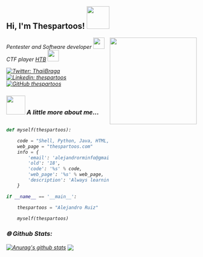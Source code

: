<h2> Hi, I'm Thespartoos! <img src="https://media.giphy.com/media/76Ezod7CxRDqivd57V/giphy.gif" width="60"></h2>
<img align='right' src="https://media.giphy.com/media/jdPMeyv9rn0hZHh8n9/giphy.gif" width="230">
<p><em>Pentester and Software developer&nbsp;<img src="https://media.giphy.com/media/jQePjCVHwYJtwOYwCY/giphy.gif" width="30"></br>CTF player <a href="https://www.hackthebox.com/home/users/profile/435714">HTB</a>&nbsp;<img src="https://media.giphy.com/media/WUlplcMpOCEmTGBtBW/giphy.gif" width="30">

[![Twitter: ThaiiBraga](https://img.shields.io/twitter/follow/thespartoos?style=social)](https://twitter.com/thespartoos)
[![Linkedin: thespartoos](https://img.shields.io/badge/-thespartoos-blue?style=flat-square&logo=Linkedin&logoColor=white&link=https://www.linkedin.com/in/thespartoos/)](https://www.linkedin.com/in/thespartoos/)
[![GitHub thespartoos](https://img.shields.io/github/followers/thespartoos?label=follow&style=social)](https://github.com/thespartoos)  

### <img src="https://media.giphy.com/media/VgCDAzcKvsR6OM0uWg/giphy.gif" width="50"> A little more about me...  

```python

def myself(thespartoos):

    code = "Shell, Python, Java, HTML, CSS"
    web_page = "thespartoos.com"
    info = {
        'email': 'alejandrorminfo@gmail.com',
        'old': '18',
        'code': '%s' % code,
        'web_page': '%s' % web_page,
        'description': 'Always learning things new and trying to be better'
    }

if __name__ == '__main__':

    thespartoos = "Alejandro Ruiz"

    myself(thespartoos)
```  

  
### 🌐 Github Stats:

<div align="left">

  <a href="https://github.com/anuraghazra/github-readme-stats"><img align="center" src="https://github-readme-stats.vercel.app/api?username=thespartoos&show_icons=true&include_all_commits=true&theme=aura&hide_border=true" alt="Anurag's github stats" /></a>
  <a href="https://github.com/anuraghazra/github-readme-stats"><img align="center" src="https://github-readme-stats.vercel.app/api/top-langs/?username=thespartoos&layout=compact&theme=aura&hide_border=true" /></a>
</div>
